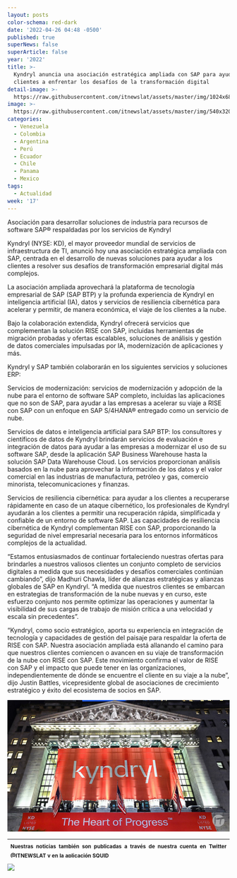 ```yaml
---
layout: posts
color-schema: red-dark
date: '2022-04-26 04:48 -0500'
published: true
superNews: false
superArticle: false
year: '2022'
title: >-
  Kyndryl anuncia una asociación estratégica ampliada con SAP para ayudar a los
  clientes a enfrentar los desafíos de la transformación digital
detail-image: >-
  https://raw.githubusercontent.com/itnewslat/assets/master/img/1024x680/KYNDRYL-g.jpg
image: >-
  https://raw.githubusercontent.com/itnewslat/assets/master/img/540x320/KYNDRYL-p.jpg
categories:
  - Venezuela
  - Colombia
  - Argentina
  - Perú
  - Ecuador
  - Chile
  - Panama
  - Mexico
tags:
  - Actualidad
week: '17'
---
```

Asociación para desarrollar soluciones de industria para recursos de software SAP® respaldadas por los servicios de Kyndryl
 
Kyndryl (NYSE: KD), el mayor proveedor mundial de servicios de infraestructura de TI, anunció hoy una asociación estratégica ampliada con SAP, centrada en el desarrollo de nuevas soluciones para ayudar a los clientes a resolver sus desafíos de transformación empresarial digital más complejos.
 
La asociación ampliada aprovechará la plataforma de tecnología empresarial de SAP (SAP BTP) y la profunda experiencia de Kyndryl en inteligencia artificial (IA), datos y servicios de resiliencia cibernética para acelerar y permitir, de manera económica, el viaje de los clientes a la nube.
 
Bajo la colaboración extendida, Kyndryl ofrecerá servicios que complementan la solución RISE con SAP, incluidas herramientas de migración probadas y ofertas escalables, soluciones de análisis y gestión de datos comerciales impulsadas por IA, modernización de aplicaciones y más.
 
Kyndryl y SAP también colaborarán en los siguientes servicios y soluciones ERP:
 
Servicios de modernización: servicios de modernización y adopción de la nube para el entorno de software SAP completo, incluidas las aplicaciones que no son de SAP, para ayudar a las empresas a acelerar su viaje a RISE con SAP con un enfoque en SAP S/4HANA® entregado como un servicio de nube.
 
Servicios de datos e inteligencia artificial para SAP BTP: los consultores y científicos de datos de Kyndryl brindarán servicios de evaluación e integración de datos para ayudar a las empresas a modernizar el uso de su software SAP, desde la aplicación SAP Business Warehouse hasta la solución SAP Data Warehouse Cloud. Los servicios proporcionan análisis basados ​​en la nube para aprovechar la información de los datos y el valor comercial en las industrias de manufactura, petróleo y gas, comercio minorista, telecomunicaciones y finanzas.
 
Servicios de resiliencia cibernética: para ayudar a los clientes a recuperarse rápidamente en caso de un ataque cibernético, los profesionales de Kyndryl ayudarán a los clientes a permitir una recuperación rápida, simplificada y confiable de un entorno de software SAP. Las capacidades de resiliencia cibernética de Kyndryl complementan RISE con SAP, proporcionando la seguridad de nivel empresarial necesaria para los entornos informáticos complejos de la actualidad.
 
“Estamos entusiasmados de continuar fortaleciendo nuestras ofertas para brindarles a nuestros valiosos clientes un conjunto completo de servicios digitales a medida que sus necesidades y desafíos comerciales continúan cambiando”, dijo Madhuri Chawla, líder de alianzas estratégicas y alianzas globales de SAP en Kyndryl. “A medida que nuestros clientes se embarcan en estrategias de transformación de la nube nuevas y en curso, este esfuerzo conjunto nos permite optimizar las operaciones y aumentar la visibilidad de sus cargas de trabajo de misión crítica a una velocidad y escala sin precedentes”.
 
“Kyndryl, como socio estratégico, aporta su experiencia en integración de tecnología y capacidades de gestión del paisaje para respaldar la oferta de RISE con SAP. Nuestra asociación ampliada está allanando el camino para que nuestros clientes comiencen o avancen en su viaje de transformación de la nube con RISE con SAP. Este movimiento confirma el valor de RISE con SAP y el impacto que puede tener en las organizaciones, independientemente de dónde se encuentre el cliente en su viaje a la nube”, dijo Justin Battles, vicepresidente global de asociaciones de crecimiento estratégico y éxito del ecosistema de socios en SAP.

![](https://raw.githubusercontent.com/itnewslat/assets/master/img/540x320/KYNDRYL-p.jpg)

<table style="height: 42px;" width="569">
<tbody>
<tr>
<td style="text-align: justify;"><sub><strong>Nuestras noticias también son publicadas a través de nuestra cuenta en Twitter <a href="https://twitter.com/itnewslat?lang=es">@ITNEWSLAT</a> y en la aplicación <a href="https://squidapp.co/en/">SQUID</a></strong></sub></td>
</tr>
</tbody>
</table>

<img src="https://tracker.metricool.com/c3po.jpg?hash=56f88a41e39ab42c063cc51676587a04"/>
